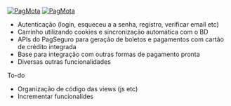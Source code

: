 [![PagMota](https://media.giphy.com/media/fq7SA93XURGd8PGcBq/giphy.gif)](https://www.youtube.com/watch?v=apRDtKeQqF0)
[![PagMota](https://media.giphy.com/media/Pjg08bhsm6sGMGQ5Lz/giphy.gif)](https://www.youtube.com/watch?v=YQOg1L9hdR4)

- Autenticação (login, esqueceu a a senha, registro, verificar email etc)
- Carrinho utilizando cookies e sincronização automática com o BD
- APIs do PagSeguro para geração de boletos e pagamentos com cartão de crédito integrada
- Base para integração com outras formas de pagamento pronta
- Diversas outras funcionalidades


To-do
- Organização de código das views (js etc)
- Incrementar funcionalides
